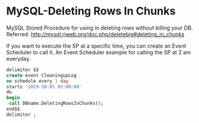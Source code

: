 # MySQL-Deleting Rows In Chunks
MySQL Stored Procedure for using in deleting rows without killing your DB.
Referred: <http://mysql.rjweb.org/doc.php/deletebig#deleting_in_chunks>


If you want to execute the SP at a specific time, you can create an Event Scheduler to call it.
An Event Scheduler example for calling the SP at 2 am everyday.

```sql:EventSchedulerExample.sql
delimiter $$
create event CleaningupLog
on schedule every 1 day
starts '2019-10-01 02:00:00'
do
begin
 call DBname.DeletingRowsInChunks();
end$$
delimiter ;
```


